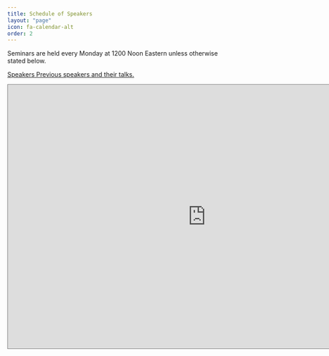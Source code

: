 ```yaml
---
title: Schedule of Speakers
layout: "page"
icon: fa-calendar-alt
order: 2
---
```


Seminars are held every Monday at 1200 Noon Eastern unless otherwise stated below.

<a href="seminars" class="icon fa-user-astronaut"><span class="label">Speakers</span> Previous speakers and their talks.</a>
<br>

<iframe src="https://calendar.google.com/calendar/embed?height=600&wkst=1&bgcolor=%23f5fafa&ctz=America%2FThunder_Bay&src=dGYyamZnZ21vODNnZnYxdWZ1dXZoMHVycTBAZ3JvdXAuY2FsZW5kYXIuZ29vZ2xlLmNvbQ&src=ZW4uY2FuYWRpYW4jaG9saWRheUBncm91cC52LmNhbGVuZGFyLmdvb2dsZS5jb20&src=ZW4udXNhI2hvbGlkYXlAZ3JvdXAudi5jYWxlbmRhci5nb29nbGUuY29t&color=%23E67C73&color=%230B8043&color=%234285F4" style="border:solid 1px #777" width="900" height="600" frameborder="0" scrolling="no"></iframe>
